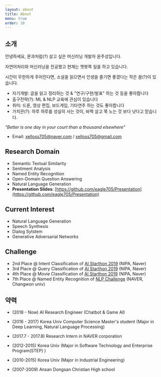 ```yaml
---
layout: about
title: About
menu: true
order: 10
---
```


## 소개

안녕하세요, 문과처럼(?) 살고 싶은 머신러닝 개발자 윤주성입니다.

자연어처리와 머신러닝을 전공했고 현재는 챗봇쪽 일을 하고 있습니다.

시간이 무한하게 주어진다면, 소설을 읽으면서 인생을 즐기면 좋겠다는 작은 꿈(?)이 있습니다.

- 자기개발: 글을 읽고 정리하는 것 & "연구/구현/발표" 하는 것 등을 좋아합니다   
- 출구전략(?): ML & NLP 교육에 관심이 있습니다   
- 취미: 드론, 영상 편집, 보드게임, 기타연주 하는 것도 좋아합니다   
- 가치관(?): 하루 하루를 성실히 사는 것이, 바짝 살고 쭉 노는 것 보다 낫다고 믿습니다.

*"Better is one day in your court than a thousand elsewhere"*

- Email: xelloss705@naver.com / xelloss705@gmail.com   


## Research Domain
- Semantic Textual Similarity
- Sentiment Analysis
- Named Entity Recognition
- Open-Domain Question Answering
- Natural Language Generation
- **Presentation Slides**: [https://github.com/eagle705/Presentation](https://github.com/eagle705/Presentation)

## Current Interest
- Natural Language Generation
- Speech Synthesis
- Dialog Sytstem
- Generative Adversarial Networks

## Challenge
- 2nd Place @ Intent Classification of [AI Starthon 2019](http://aistarthon2019.co.kr/) (NIPA, Naver)
- 3rd Place @ Query Classification of [AI Starthon 2019](http://aistarthon2019.co.kr/) (NIPA, Naver)
- 4th Place @ Movie Classification of [AI Starthon 2019](http://aistarthon2019.co.kr/) (NIPA, Naver)
- 7th Place @ Named Entity Recognition of [NLP Challenge](http://air.changwon.ac.kr/?page_id=10) (NAVER, Changwon univ)

## 약력

- (2018 - Now) AI Research Engineer (Chatbot & Game AI)

- (2016 - 2017) Korea Univ Computer Science Master's student
(Major in Deep Learning, Natural Language Processing)

- (2017.7 - 2017.8) Research Intern in NAVER corporation

- (2012-2015) Korea Univ
(Major in Software Technology and Enterprise Program(STEP) )

- (2010-2015) Korea Univ
(Major in Industrial Engineering)

- (2007-2009) Ansan Dongsan Christian High school
